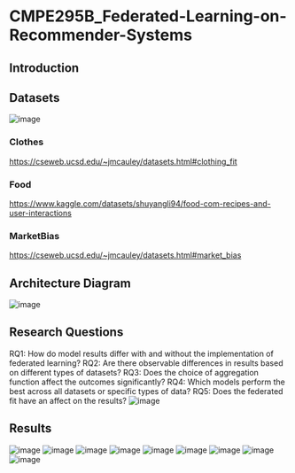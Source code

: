 # CMPE295B_Federated-Learning-on-Recommender-Systems
## Introduction

## Datasets
![image](https://github.com/ketanmalempati/CMPE295B_Federated-Learning-on-Recommender-Systems/assets/57043103/6379600e-e51e-4b46-a8eb-9ac9b891c7d8)

### Clothes
https://cseweb.ucsd.edu/~jmcauley/datasets.html#clothing_fit
### Food
https://www.kaggle.com/datasets/shuyangli94/food-com-recipes-and-user-interactions
### MarketBias
https://cseweb.ucsd.edu/~jmcauley/datasets.html#market_bias

## Architecture Diagram
![image](https://github.com/ketanmalempati/CMPE295B_Federated-Learning-on-Recommender-Systems/assets/57043103/3518f2d7-3c1b-404d-bd89-f5832d904998)

## Research Questions
RQ1: How do model results differ with and without the implementation of federated learning?
RQ2: Are there observable differences in results based on different types of datasets?
RQ3: Does the choice of aggregation function affect the outcomes significantly?
RQ4: Which models perform the best across all datasets or specific types of data?
RQ5: Does the federated fit have an affect on the results?
![image](https://github.com/ketanmalempati/CMPE295B_Federated-Learning-on-Recommender-Systems/assets/57043103/2e3caea3-3592-4247-a00e-1dc5b6e1f219)


## Results
![image](https://github.com/ketanmalempati/CMPE295B_Federated-Learning-on-Recommender-Systems/assets/57043103/d6576e25-eaa3-4512-9062-1449b9e05948)
![image](https://github.com/ketanmalempati/CMPE295B_Federated-Learning-on-Recommender-Systems/assets/57043103/5f35198e-c6e3-4846-9498-d1b09321672a)
![image](https://github.com/ketanmalempati/CMPE295B_Federated-Learning-on-Recommender-Systems/assets/57043103/d2a17f19-0a8e-4f98-82ac-e1c0f1b4a815)
![image](https://github.com/ketanmalempati/CMPE295B_Federated-Learning-on-Recommender-Systems/assets/57043103/ae7ac7f3-bc25-40a6-beb3-73ff2b4e7884)
![image](https://github.com/ketanmalempati/CMPE295B_Federated-Learning-on-Recommender-Systems/assets/57043103/fa4a15ed-455c-4306-b223-78af4e0e295e)
![image](https://github.com/ketanmalempati/CMPE295B_Federated-Learning-on-Recommender-Systems/assets/57043103/0555980a-d40d-4ea1-a930-00ac78fc62b4)
![image](https://github.com/ketanmalempati/CMPE295B_Federated-Learning-on-Recommender-Systems/assets/57043103/2309d5c9-6f2e-4a99-9c8a-6f3e469ffaab)
![image](https://github.com/ketanmalempati/CMPE295B_Federated-Learning-on-Recommender-Systems/assets/57043103/495b9f75-17c5-4aec-bd36-062701ab4dac)
![image](https://github.com/ketanmalempati/CMPE295B_Federated-Learning-on-Recommender-Systems/assets/57043103/44a78d18-0c97-411a-8cbf-d768c6aa5959)





